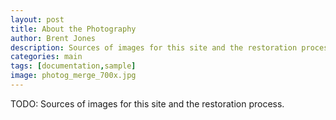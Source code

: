 ```yaml
---
layout: post
title: About the Photography
author: Brent Jones
description: Sources of images for this site and the restoration process.
categories: main
tags: [documentation,sample]
image: photog_merge_700x.jpg
---
```


TODO: Sources of images for this site and the restoration process.